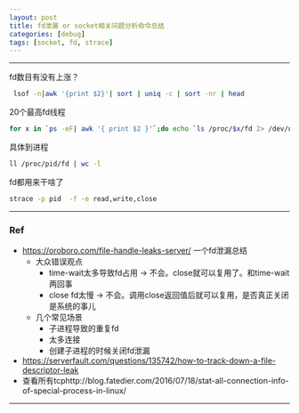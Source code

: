 ```yaml
---
layout: post
title: fd泄漏 or socket相关问题分析命令总结
categories: [debug]
tags: [socket, fd, strace]
---
```



---

fd数目有没有上涨？

```bash
 lsof -n|awk '{print $2}'| sort | uniq -c | sort -nr | head
```



20个最高fd线程

```bash
for x in `ps -eF| awk '{ print $2 }'`;do echo `ls /proc/$x/fd 2> /dev/null | wc -l` $x `cat /proc/$x/cmdline 2> /dev/null`;done | sort -n -r | head -n 20
```





具体到进程

```bash
ll /proc/pid/fd | wc -l
```



fd都用来干啥了

```bash
strace -p pid  -f -e read,write,close
```





---

### Ref

- https://oroboro.com/file-handle-leaks-server/ 一个fd泄漏总结
  - 大众错误观点
    - time-wait太多导致fd占用 -> 不会。close就可以复用了。和time-wait两回事
    - close fd太慢 -> 不会。调用close返回值后就可以复用，是否真正关闭是系统的事儿
  - 几个常见场景
    - 子进程导致的重复fd
    - 太多连接
    - 创建子进程的时候关闭fd泄漏
- https://serverfault.com/questions/135742/how-to-track-down-a-file-descriptor-leak
- 查看所有tcphttp://blog.fatedier.com/2016/07/18/stat-all-connection-info-of-special-process-in-linux/

---

